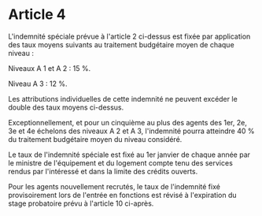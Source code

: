 # Article 4

L'indemnité spéciale prévue à l'article 2 ci-dessus est fixée par application des taux moyens suivants au traitement budgétaire moyen de chaque niveau :

Niveaux A 1 et A 2 : 15 %.

Niveau A 3 : 12 %.

Les attributions individuelles de cette indemnité ne peuvent excéder le double des taux moyens ci-dessus.

Exceptionnellement, et pour un cinquième au plus des agents des 1er, 2e, 3e et 4e échelons des niveaux A 2 et A 3, l'indemnité pourra atteindre 40 % du traitement budgétaire moyen du niveau considéré.

Le taux de l'indemnité spéciale est fixé au 1er janvier de chaque année par le ministre de l'équipement et du logement compte tenu des services rendus par l'intéressé et dans la limite des crédits ouverts.

Pour les agents nouvellement recrutés, le taux de l'indemnité fixé provisoirement lors de l'entrée en fonctions est révisé à l'expiration du stage probatoire prévu à l'article 10 ci-après.
